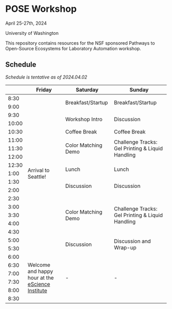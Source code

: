 # POSE Workshop

April 25-27th, 2024

University of Washington 

This repository contains resources for the NSF sponsored Pathways to Open-Source Ecosystems for Laboratory Automation workshop.

## Schedule
_Schedule is tentative as of 2024.04.02_

<table>
	<thead>
    	<tr>
        	<th> </th>
        	<th>Friday</th>
        	<th>Saturday</th>
        	<th>Sunday</th>
    	</tr>
	</thead>
	<tbody>
    <tr>
      <td>8:30</td>
    	<td rowspan=19>Arrival to Seattle!</td>
    	<td rowspan=2> Breakfast/Startup</td>
    	<td rowspan=2> Breakfast/Startup</td>
  	</tr>
  	<tr>
      <td>9:00</td>
  	</tr>
    <tr>
      <td>9:30</td>
    	<td rowspan=2>Workshop Intro</td>
    	<td rowspan=2>Discussion</td>
  	</tr>
  	<tr>
    	<td>10:00</td>
  	</tr>
    <tr>
      <td>10:30</td>
    	<td>Coffee Break</td>
    	<td>Coffee Break</td>
  	</tr>
  	<tr>
    	<td>11:00</td>
    	<td rowspan=3>Color Matching Demo</td>
    	<td rowspan=3>Challenge Tracks: Gel Printing & Liquid Handling</td>
  	</tr>
    <tr>
      <td>11:30</td>
  	</tr>
  	<tr>
    	<td>12:00</td>
  	</tr>
    <tr>
      <td>12:30</td>
    	<td rowspan=2>Lunch</td>
    	<td rowspan=2>Lunch</td>
  	</tr>
  	<tr>
    	<td>1:00</td>
  	</tr>
    <tr>
      <td>1:30</td>
    	<td rowspan=2>Discussion</td>
    	<td rowspan=2>Discussion</td>
  	</tr>
  	<tr>
    	<td>2:00</td>
  	</tr>
    <tr>
      <td>2:30</td>
    	<td rowspan=5>Color Matching Demo</td>
    	<td rowspan=5>Challenge Tracks: Gel Printing & Liquid Handling</td>
  	</tr>
  	<tr>
    	<td>3:00</td>
  	</tr>
    <tr>
      <td>3:30</td>
  	</tr>
  	<tr>
    	<td>4:00</td>
  	</tr>
    <tr>
      <td>4:30</td>
  	</tr>
  	<tr>
    	<td>5:00</td>
    	<td rowspan=2>Discussion</td>
    	<td rowspan=2>Discussion and Wrap-up</td>
  	</tr>
    <tr>
      <td>5:30</td>
  	</tr>
  	<tr>
    	<td>6:00</td>
    	<td rowspan=6>Welcome and happy hour at the <a href=https://escience.washington.edu/>eScience Institute</a></td>
    	<td rowspan=6>-</td>
    	<td rowspan=6>-</td>
  	</tr>
    <tr>
      <td>6:30</td>
  	</tr>
  	<tr>
    	<td>7:00</td>
  	</tr>
    <tr>
      <td>7:30</td>
  	</tr>
  	<tr>
    	<td>8:00</td>
  	</tr>
    <tr>
      <td>8:30</td>
  	</tr>
	</tbody>
</table>
